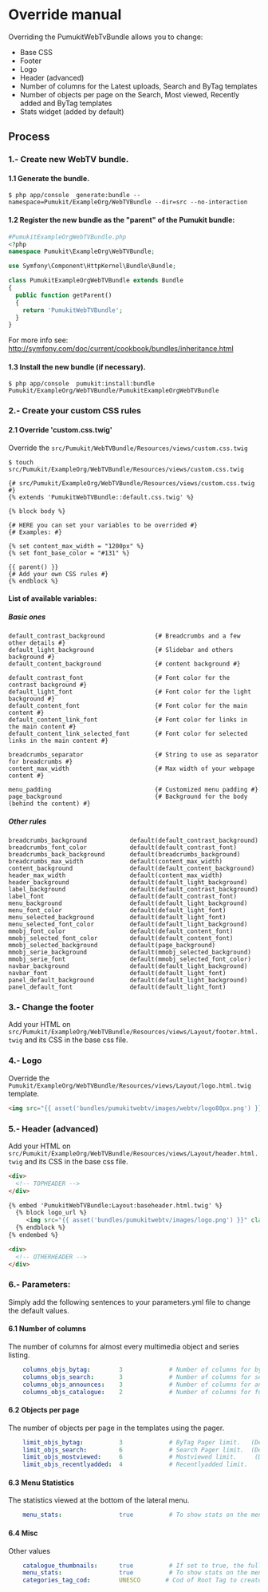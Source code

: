 Override manual
===============

Overriding the PumukitWebTvBundle allows you to change:

* Base CSS
* Footer
* Logo
* Header (advanced)
* Number of columns for the Latest uploads, Search and ByTag templates
* Number of objects per page on the Search, Most viewed, Recently added and ByTag templates
* Stats widget (added by default)



Process
--------

### 1.- Create new WebTV bundle.

#### 1.1 Generate the bundle.

`
$ php app/console  generate:bundle --namespace=Pumukit/ExampleOrg/WebTVBundle --dir=src --no-interaction
`

#### 1.2 Register the new bundle as the "parent" of the Pumukit bundle:


```php
#PumukitExampleOrgWebTVBundle.php
<?php
namespace Pumukit\ExampleOrg\WebTVBundle;

use Symfony\Component\HttpKernel\Bundle\Bundle;

class PumukitExampleOrgWebTVBundle extends Bundle
{
  public function getParent()
  {
    return 'PumukitWebTVBundle';
  }
}
```

For more info see: http://symfony.com/doc/current/cookbook/bundles/inheritance.html

#### 1.3 Install the new bundle (if necessary).
`
$ php app/console  pumukit:install:bundle Pumukit/ExampleOrg/WebTVBundle/PumukitExampleOrgWebTVBundle
`
### 2.- Create your custom CSS rules

#### 2.1 Override 'custom.css.twig'
Override the `src/Pumukit/WebTVBundle/Resources/views/custom.css.twig`

`
$ touch src/Pumukit/ExampleOrg/WebTVBundle/Resources/views/custom.css.twig
`

```twig
{# src/Pumukit/ExampleOrg/WebTVBundle/Resources/views/custom.css.twig #}
{% extends 'PumukitWebTVBundle::default.css.twig' %}

{% block body %}

{# HERE you can set your variables to be overrided #}
{# Examples: #}

{% set content_max_width = "1200px" %}
{% set font_base_color = "#131" %}

{{ parent() }}
{# Add your own CSS rules #}
{% endblock %}
```
#### List of available variables:

##### Basic ones
```twig
default_contrast_background              {# Breadcrumbs and a few other details #}
default_light_background                 {# Slidebar and others background #}
default_content_background               {# content background #}

default_contrast_font                    {# Font color for the contrast background #}
default_light_font                       {# Font color for the light background #}
default_content_font                     {# Font color for the main content #}  
default_content_link_font                {# Font color for links in the main content #}
default_content_link_selected_font       {# Font color for selected links in the main content #}

breadcrumbs_separator                    {# String to use as separator for breadcrumbs #}
content_max_width                        {# Max width of your webpage content #}

menu_padding                             {# Customized menu padding #}
page_background                          {# Background for the body (behind the content) #}
```
##### Other rules
```
breadcrumbs_background            default(default_contrast_background)
breadcrumbs_font_color            default(default_contrast_font)
breadcrumbs_back_background       default(breadcrumbs_background)
breadcrumbs_max_width             default(content_max_width)
content_background                default(default_content_background)
header_max_width                  default(content_max_width)
header_background                 default(default_light_background)
label_background                  default(default_contrast_background)
label_font                        default(default_contrast_font)
menu_background                   default(default_light_background)
menu_font_color                   default(default_light_font)
menu_selected_background          default(default_light_font)
menu_selected_font_color          default(default_light_background)
mmobj_font_color                  default(default_content_font)
mmobj_selected_font_color         default(default_content_font)
mmobj_selected_background         default(page_background)
mmobj_serie_background            default(mmobj_selected_background)
mmobj_serie_font                  default(mmobj_selected_font_color)
navbar_background                 default(default_light_background)
navbar_font                       default(default_light_font)
panel_default_background          default(default_light_background)
panel_default_font                default(default_light_font)

```
### 3.- Change the footer
Add your HTML on `src/Pumukit/ExampleOrg/WebTVBundle/Resources/views/Layout/footer.html.twig` and its CSS in the base css file.


### 4.- Logo
Override the `Pumukit/ExampleOrg/WebTVBundle/Resources/views/Layout/logo.html.twig` template.

```html
<img src="{{ asset('bundles/pumukitwebtv/images/webtv/logo80px.png') }}" class="img-responsive" style="max-height:100%">
```


### 5.- Header (advanced)

Add your HTML on `src/Pumukit/ExampleOrg/WebTVBundle/Resources/views/Layout/header.html.twig` and its CSS in the base css file.

```html
<div>
  <!-- TOPHEADER -->
</div>

{% embed 'PumukitWebTVBundle:Layout:baseheader.html.twig' %}
  {% block logo_url %}
     <img src="{{ asset('bundles/pumukitwebtv/images/logo.png') }}" class="img-responsive">
  {% endblock %}
{% endembed %}

<div>
  <!-- OTHERHEADER -->
</div>

```
### 6.- Parameters:
Simply add the following sentences to your parameters.yml file to change the default values.

#### 6.1 Number of columns
The number of columns for almost every multimedia object and series listing.
```yaml
    columns_objs_bytag:        3             # Number of columns for bytag.  (Default 2)
    columns_objs_search:       3             # Number of columns for search. (Default 2)
    columns_objs_announces:    3             # Number of columns for announces. (Default 1);
    columns_objs_catalogue:    2             # Number of columns for full catalogue. (Default 1)
```

#### 6.2 Objects per page
The number of objects per page in the templates using the pager.
```yaml
    limit_objs_bytag:          3             # ByTag Pager limit.   (Default 10)
    limit_objs_search:         6             # Search Pager limit.  (Default 10)
    limit_objs_mostviewed:     6             # Mostviewed limit.     (Default 3)
    limit_objs_recentlyadded:  4             # Recentlyadded limit.    (Default 3)
```

#### 6.3 Menu Statistics
The statistics viewed at the bottom of the lateral menu.
```yaml
    menu_stats:                true          # To show stats on the menu or not. (Default true)
```

#### 6.4 Misc
Other values
```yaml
    catalogue_thumbnails:      true          # If set to true, the full catalogue will list thumbnails instead of text.
    menu_stats:                true          # To show stats on the menu or not. (Default true)
    categories_tag_cod:        UNESCO       # Cod of Root Tag to create the Categories page.
```
